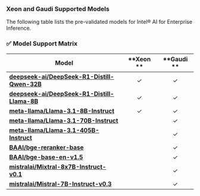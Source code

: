 ### Xeon and Gaudi Supported Models

The following table lists the pre-validated models for Intel® AI for Enterprise Inference.      

### ✅ **Model Support Matrix**

 **Model**                                                                                  | **Xeon ** | **Gaudi ** |
---------------------------------------------------------------------------------------------|:-------------------:|:---------------------:|
[**deepseek-ai/DeepSeek-R1-Distill-Qwen-32B**](https://huggingface.co/deepseek-ai/DeepSeek-R1-Distill-Qwen-32B) | ✓              | ✓                    |
[**deepseek-ai/DeepSeek-R1-Distill-Llama-8B**](https://huggingface.co/deepseek-ai/DeepSeek-R1-Distill-Llama-8B) | ✓           | ✓                   |
[**meta-llama/Llama-3.1-8B-Instruct**](https://huggingface.co/meta-llama/Llama-3.1-8B-Instruct)                   | ✓ | ✓                    |
[**meta-llama/Llama-3.1-70B-Instruct**](https://huggingface.co/meta-llama/Llama-3.1-70B-Instruct)                |                     | ✓                    |
[**meta-llama/Llama-3.1-405B-Instruct**](https://huggingface.co/meta-llama/Llama-3.1-405B-Instruct)             |                     | ✓  
[**BAAI/bge-reranker-base**](https://huggingface.co/BAAI/bge-reranker-base)             |                     | ✓  
[**BAAI/bge-base-en-v1.5**](https://huggingface.co/BAAI/bge-base-en-v1.5)             |                     | ✓  
[**mistralai/Mixtral-8x7B-Instruct-v0.1**](https://huggingface.co/mistralai/Mixtral-8x7B-Instruct-v0.1)          |                     | ✓                    |
[**mistralai/Mistral-7B-Instruct-v0.3**](https://huggingface.co/mistralai/Mistral-7B-Instruct-v0.3)              |                     | ✓                    |

